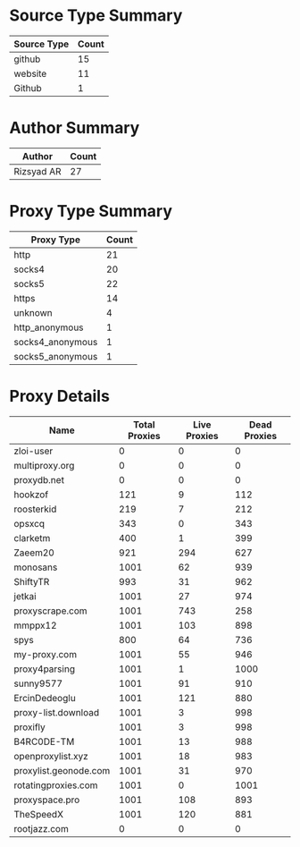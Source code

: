 # Source Type Summary

| Source Type | Count |
|-------------|-------|
| github | 15 |
| website | 11 |
| Github | 1 |


# Author Summary

| Author | Count |
|--------|-------|
| Rizsyad AR | 27 |


# Proxy Type Summary

| Proxy Type | Count |
|------------|-------|
| http | 21 |
| socks4 | 20 |
| socks5 | 22 |
| https | 14 |
| unknown | 4 |
| http_anonymous | 1 |
| socks4_anonymous | 1 |
| socks5_anonymous | 1 |


# Proxy Details

| Name | Total Proxies | Live Proxies | Dead Proxies |
|------|---------------|--------------|---------------|
| zloi-user | 0 | 0 | 0 |
| multiproxy.org | 0 | 0 | 0 |
| proxydb.net | 0 | 0 | 0 |
| hookzof | 121 | 9 | 112 |
| roosterkid | 219 | 7 | 212 |
| opsxcq | 343 | 0 | 343 |
| clarketm | 400 | 1 | 399 |
| Zaeem20 | 921 | 294 | 627 |
| monosans | 1001 | 62 | 939 |
| ShiftyTR | 993 | 31 | 962 |
| jetkai | 1001 | 27 | 974 |
| proxyscrape.com | 1001 | 743 | 258 |
| mmppx12 | 1001 | 103 | 898 |
| spys | 800 | 64 | 736 |
| my-proxy.com | 1001 | 55 | 946 |
| proxy4parsing | 1001 | 1 | 1000 |
| sunny9577 | 1001 | 91 | 910 |
| ErcinDedeoglu | 1001 | 121 | 880 |
| proxy-list.download | 1001 | 3 | 998 |
| proxifly | 1001 | 3 | 998 |
| B4RC0DE-TM | 1001 | 13 | 988 |
| openproxylist.xyz | 1001 | 18 | 983 |
| proxylist.geonode.com | 1001 | 31 | 970 |
| rotatingproxies.com | 1001 | 0 | 1001 |
| proxyspace.pro | 1001 | 108 | 893 |
| TheSpeedX | 1001 | 120 | 881 |
| rootjazz.com | 0 | 0 | 0 |
